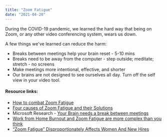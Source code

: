 ```yaml
---
title: "Zoom Fatigue"
date: "2021-04-20"
---
```


During the COVID-19 pandemic, we learned the hard way that being on Zoom, or any other video conferencing system, wears us down.

A few things we've learned can reduce the harm:

- Breaks between meetings help your brain reset - 5-10 mins
- Breaks need to be away from the computer - step outside; meditate; stretch - no screens
- Make meetings more intentional, effective, and shorter
- Our brains are not designed to see ourselves all day. Turn off the self view in your video tool.

#### Resource links:

- [How to combat Zoom Fatigue](https://hbr.org/2020/04/how-to-combat-zoom-fatigue)
- [Four causes of Zoom Fatigue and their Solutions](https://news.stanford.edu/2021/02/23/four-causes-zoom-fatigue-solutions/)
- Microsoft Research - [Your Brain needs a break between meetings](https://www.microsoft.com/en-us/worklab/work-trend-index/brain-research)
- [Work from Home Burnout and Zoom Fatigue are more complex than you think](https://disasteravoidanceexperts.com/work-from-home-burnout-and-zoom-fatigue-is-a-lot-more-complex-than-you-think/)
- [“Zoom Fatigue” Disproportionately Affects Women And New Hires](https://digest.bps.org.uk/2021/10/05/zoom-fatigue-disproportionately-affects-women-and-new-hires/)

